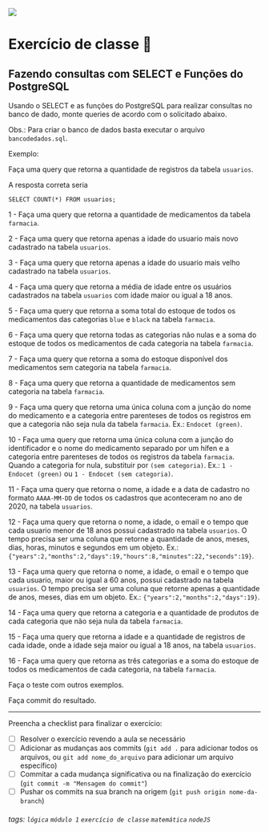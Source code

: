 ![](https://i.imgur.com/xG74tOh.png)

# Exercício de classe 🏫

## Fazendo consultas com SELECT e Funções do PostgreSQL

Usando o SELECT e as funções do PostgreSQL para realizar consultas no banco de dado, monte queries de acordo com o solicitado abaixo.

Obs.: Para criar o banco de dados basta executar o arquivo `bancodedados.sql`.

Exemplo:

Faça uma query que retorna a quantidade de registros da tabela `usuarios`.

A resposta correta seria

```
SELECT COUNT(*) FROM usuarios;
```

1 - Faça uma query que retorna a quantidade de medicamentos da tabela `farmacia`.

2 - Faça uma query que retorna apenas a idade do usuario mais novo cadastrado na tabela `usuarios`.

3 - Faça uma query que retorna apenas a idade do usuario mais velho cadastrado na tabela `usuarios`.

4 - Faça uma query que retorna a média de idade entre os usuários cadastrados na tabela `usuarios` com idade maior ou igual a 18 anos.

5 - Faça uma query que retorna a soma total do estoque de todos os medicamentos das categorias `blue` e `black` na tabela `farmacia`.

6 - Faça uma query que retorna todas as categorias não nulas e a soma do estoque de todos os medicamentos de cada categoria na tabela `farmacia`.

7 - Faça uma query que retorna a soma do estoque disponível dos medicamentos sem categoria na tabela `farmacia`.

8 - Faça uma query que retorna a quantidade de medicamentos sem categoria na tabela `farmacia`.

9 - Faça uma query que retorna uma única coluna com a junção do nome do medicamento e a categoria entre parenteses de todos os registros em que a categoria não seja nula da tabela `farmacia`. Ex.: `Endocet (green)`.

10 - Faça uma query que retorna uma única coluna com a junção do identificador e o nome do medicamento separado por um hífen e a categoria entre parenteses de todos os registros da tabela `farmacia`. Quando a categoria for nula, substituir por `(sem categoria)`. Ex.: `1 - Endocet (green)` ou `1 - Endocet (sem categoria)`.

11 - Faça uma query que retorna o nome, a idade e a data de cadastro no formato `AAAA-MM-DD` de todos os cadastros que aconteceram no ano de 2020, na tabela `usuarios`.

12 - Faça uma query que retorna o nome, a idade, o email e o tempo que cada usuario menor de 18 anos possui cadastrado na tabela `usuarios`. O tempo precisa ser uma coluna que retorne a quantidade de anos, meses, dias, horas, minutos e segundos em um objeto. Ex.: `{"years":2,"months":2,"days":19,"hours":8,"minutes":22,"seconds":19}`.

13 - Faça uma query que retorna o nome, a idade, o email e o tempo que cada usuario, maior ou igual a 60 anos, possui cadastrado na tabela `usuarios`. O tempo precisa ser uma coluna que retorne apenas a quantidade de anos, meses, dias em um objeto. Ex.: `{"years":2,"months":2,"days":19}`.

14 - Faça uma query que retorna a categoria e a quantidade de produtos de cada categoria que não seja nula da tabela `farmacia`.

15 - Faça uma query que retorna a idade e a quantidade de registros de cada idade, onde a idade seja maior ou igual a 18 anos, na tabela `usuarios`.

16 - Faça uma query que retorna as três categorias e a soma do estoque de todos os medicamentos de cada categoria, na tabela `farmacia`.

Faça o teste com outros exemplos.

Faça commit do resultado.

---

Preencha a checklist para finalizar o exercício:

-   [ ] Resolver o exercício revendo a aula se necessário
-   [ ] Adicionar as mudanças aos commits (`git add .` para adicionar todos os arquivos, ou `git add nome_do_arquivo` para adicionar um arquivo específico)
-   [ ] Commitar a cada mudança significativa ou na finalização do exercício (`git commit -m "Mensagem do commit"`)
-   [ ] Pushar os commits na sua branch na origem (`git push origin nome-da-branch`)

###### tags: `lógica` `módulo 1` `exercício de classe` `matemática` `nodeJS`

